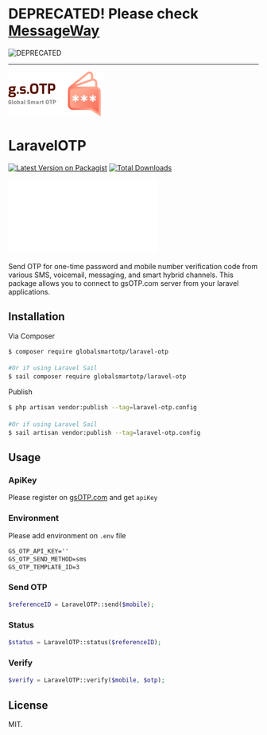 
# DEPRECATED! Please check [MessageWay](https://github.com/MessageWay/MessageWayLaravel)

![DEPRECATED][ico-deprecated]

[ico-deprecated]: https://img.shields.io/badge/-DEPRECATED-red?style=for-the-badge


----

![gsOTP](logo.png)

# LaravelOTP

[![Latest Version on Packagist][ico-version]][link-packagist]
[![Total Downloads][ico-downloads]][link-downloads]

![فارسی](readme-fa.md)

Send OTP for one-time password and mobile number verification code from various SMS, voicemail, messaging, and smart hybrid channels.
This package allows you to connect to gsOTP.com server from your laravel applications.

## Installation

Via Composer

``` bash
$ composer require globalsmartotp/laravel-otp

#Or if using Laravel Sail
$ sail composer require globalsmartotp/laravel-otp
```

Publish
``` bash
$ php artisan vendor:publish --tag=laravel-otp.config

#Or if using Laravel Sail
$ sail artisan vendor:publish --tag=laravel-otp.config
```

## Usage
### ApiKey
Please register on [gsOTP.com](https://gsotp.com) and get `apiKey`
### Environment
Please add environment on `.env` file
```dotenv
GS_OTP_API_KEY=''
GS_OTP_SEND_METHOD=sms
GS_OTP_TEMPLATE_ID=3
```

### Send OTP
```php
$referenceID = LaravelOTP::send($mobile);
```
### Status
```php
$status = LaravelOTP::status($referenceID);
```

### Verify
```php
$verify = LaravelOTP::verify($mobile, $otp);
```

## License

MIT.

[ico-version]: https://img.shields.io/packagist/v/globalsmartotp/laravel-otp.svg?style=flat-square
[ico-downloads]: https://img.shields.io/packagist/dt/globalsmartotp/laravel-otp.svg?style=flat-square

[link-packagist]: https://packagist.org/packages/globalsmartotp/laravel-otp
[link-downloads]: https://packagist.org/packages/globalsmartotp/laravel-otp
